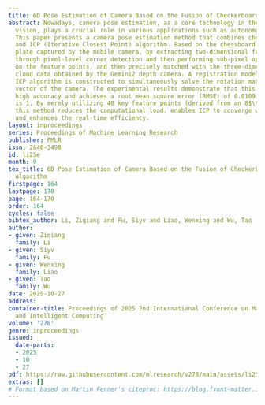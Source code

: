 ```yaml
---
title: 6D Pose Estimation of Camera Based on the Fusion of Checkerboard and ICP Algorithm
abstract: Nowadays, camera pose estimation, as a core technology in the field of 3D
  vision, plays a crucial role in various applications such as autonomous driving.
  This paper presents a camera pose estimation method that combines checkerboard pattern
  and ICP (Iterative Closest Point) algorithm. Based on the chessboard calibration
  plate captured by the mobile camera, by extracting two-dimensional feature points
  through pixel-level corner detection and then performing sub-pixel optimization
  on the feature points, and then precisely matched with the three-dimensional point
  cloud data obtained by the Gemini2 depth camera. A registration model based on the
  ICP algorithm is constructed to simultaneously solve the rotation matrix and translation
  vector of the camera. The experimental results demonstrate that this method exhibits
  high accuracy and achieves a root mean square error (RMSE) of 0.0109 and the fitness
  is 1. By merely utilizing 40 key feature points (derived from an 8$\times$5 checkerboard),
  this method reduces the computational load, enables ICP to converge within 40 iterations,
  and enhances the real-time efficiency.
layout: inproceedings
series: Proceedings of Machine Learning Research
publisher: PMLR
issn: 2640-3498
id: li25e
month: 0
tex_title: 6D Pose Estimation of Camera Based on the Fusion of Checkerboard and ICP
  Algorithm
firstpage: 164
lastpage: 170
page: 164-170
order: 164
cycles: false
bibtex_author: Li, Ziqiang and Fu, Siyv and Liao, Wenxing and Wu, Tao
author:
- given: Ziqiang
  family: Li
- given: Siyv
  family: Fu
- given: Wenxing
  family: Liao
- given: Tao
  family: Wu
date: 2025-10-27
address:
container-title: Proceedings of 2025 2nd International Conference on Machine Learning
  and Intelligent Computing
volume: '278'
genre: inproceedings
issued:
  date-parts:
  - 2025
  - 10
  - 27
pdf: https://raw.githubusercontent.com/mlresearch/v278/main/assets/li25e/li25e.pdf
extras: []
# Format based on Martin Fenner's citeproc: https://blog.front-matter.io/posts/citeproc-yaml-for-bibliographies/
---
```

